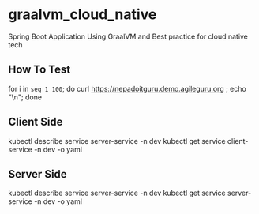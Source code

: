 # graalvm_cloud_native
Spring Boot Application Using GraalVM and Best practice for cloud native tech 

## How To Test
for i in `seq 1 100`; do curl https://nepadoitguru.demo.agileguru.org ; echo "\n"; done


## Client Side 
kubectl describe service server-service -n dev
kubectl get service client-service -n dev -o yaml

## Server Side 

kubectl describe service server-service -n dev
kubectl get service server-service -n dev -o yaml
